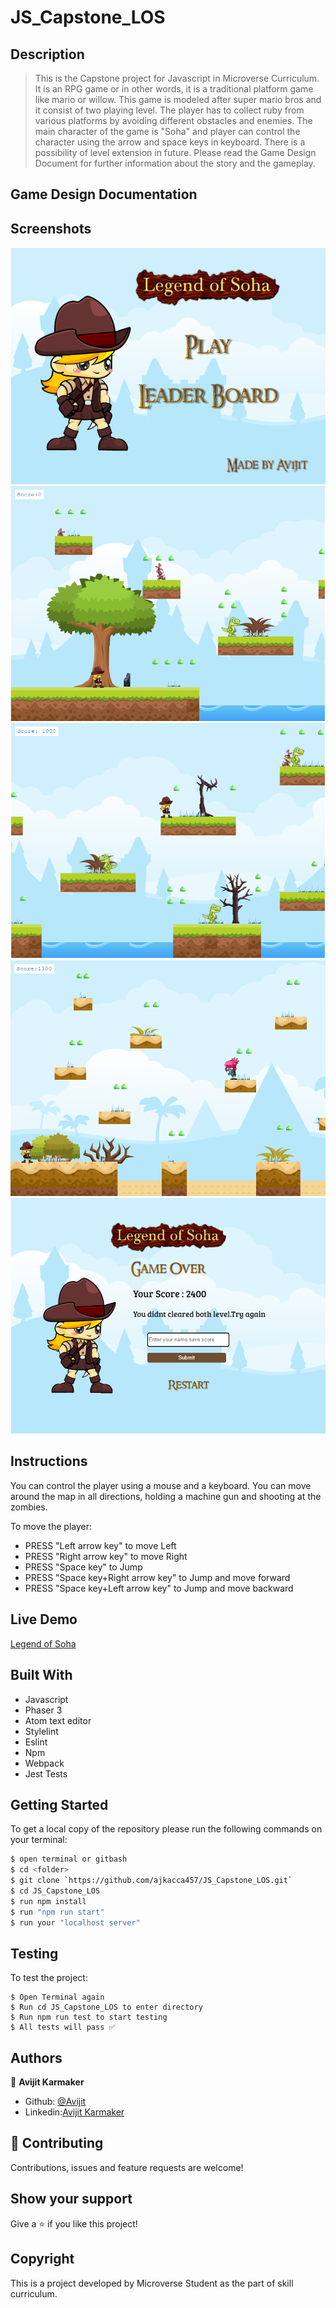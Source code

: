 # JS_Capstone_LOS

## Description

> This is the Capstone project for Javascript in Microverse Curriculum. It is an RPG game or in other words, it is a traditional platform game like mario or willow. This game is modeled after super mario bros and it consist of two playing level. The player has to collect ruby from various platforms by avoiding different obstacles and enemies. The main character of the game is "Soha" and player can control the character using the arrow and space keys in keyboard. There is a possibility of level extension in future. Please read the Game Design Document for further information about the story and the gameplay.

## Game Design Documentation


## Screenshots

![screenshot](./src/assets/Screenshots/interface1.png)
![screenshot](./src/assets/Screenshots/interface2.png)
![screenshot](./src/assets/Screenshots/interface3.png)
![screenshot](./src/assets/Screenshots/interface4.png)
![screenshot](./src/assets/Screenshots/interface5.png)

## Instructions
You can control the player using a mouse and a keyboard. You can move around the map in all directions, holding a machine gun and shooting at the zombies.

To move the player:

- PRESS "Left arrow key" to move Left
- PRESS "Right arrow key" to move Right
- PRESS "Space key" to Jump
- PRESS "Space key+Right arrow key" to Jump and move forward
- PRESS "Space key+Left arrow key" to Jump and move backward

## Live Demo
[Legend of Soha](https://legendofsoha.netlify.app/)

## Built With

- Javascript
- Phaser 3
- Atom text editor
- Stylelint
- Eslint
- Npm
- Webpack
- Jest Tests


## Getting Started

To get a local copy of the repository please run the following commands on your terminal:

```bash
$ open terminal or gitbash
$ cd <folder>
$ git clone `https://github.com/ajkacca457/JS_Capstone_LOS.git`
$ cd JS_Capstone_LOS
$ run npm install
$ run "npm run start"
$ run your "localhost server"
```

## Testing

To test the project:

```
$ Open Terminal again
$ Run cd JS_Capstone_LOS to enter directory
$ Run npm run test to start testing
$ All tests will pass ✅

```

## Authors

👤 **Avijit Karmaker**

- Github: [@Avijit](https://github.com/ajkacca457)
- Linkedin:[Avijit Karmaker](https://www.linkedin.com/in/avijit-karmaker-8738a54)

## 🤝 Contributing

Contributions, issues and feature requests are welcome!

## Show your support

Give a ⭐️ if you like this project!

## Copyright
This is a project developed by Microverse Student as the part of skill curriculum.
